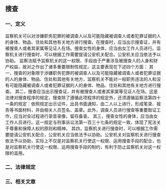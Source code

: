 ## 搜查

### 一、定义

监察机关可以对涉嫌职务犯罪的被调查人以及可能隐藏被调查人或者犯罪证据的人的身体、物品、住处和其他有关地方进行搜查。在搜查时，应当出示搜查证，并有被搜查人或者其家属等见证人在场。搜查女性的身体，应当由女工作人员进行。监察机关进行搜查时，可以根据工作需要提请公安机关配合。公安机关应当依法予以协助。
监察法赋予监察机关的这一权限、手段由于严重涉及被搜查人的人身和财产权益，故对之作出了诸多重要限制性规定。这主要表现在下述四个方面：
		其一，搜查的对象限于涉嫌职务犯罪的被调查人以及可能隐藏被调查人或者犯罪证据的人的身体、物品、住处和其他有关地方，监察机关不能对一般职务违法的人和没有可能隐藏被调查人或者犯罪证据的人的身体、物品、住处和其他有关地方进行搜查。
		其二，搜查应当出示搜查证，并有被搜查人或者其家属等见证人在场。这是法律对搜查程序的规定，搜查除了遵循此项程序的规定外，还须遵循监察法第四十一条的规定：依照规定出示证件，出具书面通知，由二人以上进行，形成笔录、报告等书面材料，并由相关人员签名、盖章。此外，调查人员进行搜查等重要取证工作，应当对全过程进行录音录像，留存备查。
		其三，搜查女性的身体，应当由女工作人员进行。这一规定与刑事诉讼法第一百三十七条的规定一致，体现了宪法关于尊重和保障人权的原则和精神。
		其四，监察机关进行搜查时，可以根据工作需要提请公安机关配合，公安机关应当依法予以协助。公安机关对监察机关进行搜查依法予以协助，实际上不仅是对监察机关行使这一权限、运用搜查手段的配合，也是对监察机关行使这一权限、运用搜查手段的制约，有利于防止监察机关对这一权限的滥用。

### 二、法律规定



### 三、相关文章